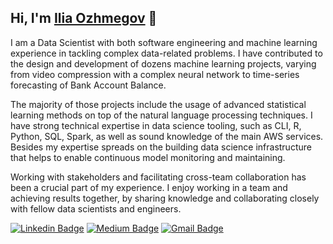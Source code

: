 
## Hi, I'm [Ilia Ozhmegov](https://www.linkedin.com/in/ilia-ozhmegov/) 👋

I am a Data Scientist with both software engineering and machine learning experience in tackling complex data-related problems. I have contributed to the design and development of dozens machine learning projects, varying from video compression with a complex neural network to time-series forecasting of Bank Account Balance. 

The majority of those projects include the usage of advanced statistical learning methods on top of the natural language processing techniques. I have strong technical expertise in data science tooling, such as CLI, R, Python, SQL, Spark, as well as sound knowledge of the main AWS services. Besides my expertise spreads on the building data science infrastructure that helps to enable continuous model monitoring and maintaining.

Working with stakeholders and facilitating cross-team collaboration has been a crucial part of my experience. I enjoy working in a team and achieving results together, by sharing knowledge and collaborating closely with fellow data scientists and engineers.

[![Linkedin Badge](https://img.shields.io/badge/-ilia.ozhmegov-blue?style=flat-square&logo=Linkedin&logoColor=white&link=https://www.linkedin.com/in/anirudhemmadi/)](https://www.linkedin.com/in/ilia-ozhmegov/)
[![Medium Badge](https://img.shields.io/badge/-@ilia.ozhmegov-afafaf?style=flat-square&labelColor=000000&logo=Medium&link=https://medium.com/@aemmadi/)](https://medium.com/@ilia.ozhmegov)
[![Gmail Badge](https://img.shields.io/badge/-ilia.ozhmegov@gmail.com-c14438?style=flat-square&logo=Gmail&logoColor=white&link=mailto:kanna6501@gmail.com)](mailto:ilia.Ozhmegov@gmail.com)
